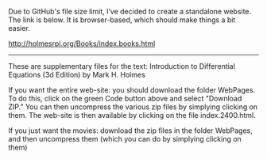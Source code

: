 
Due to GitHub's file size limit, I’ve decided to create a standalone website. The link is below. It is browser-based, which should make things a bit easier.

http://holmesrpi.org/Books/index.books.html

**************
These are supplementary files for the text: Introduction to Differential Equations (3d Edition) by Mark H. Holmes

If you want the entire web-site: you should download the folder WebPages.  To do this, click on the green Code button above and select "Download ZIP."  You can then uncompress the various zip files by simplying clicking on them.  The web-site is then available by clicking on the file index.2400.html.

If you just want the movies: download the zip files in the folder WebPages, and then uncompress them (which you can do by simplying clicking on them)


